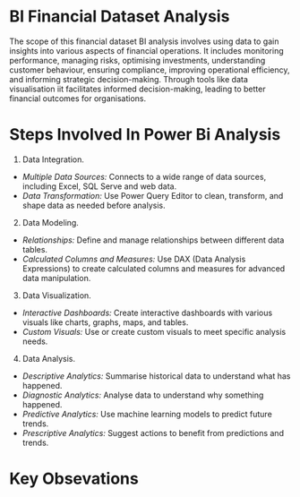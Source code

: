 # BI Financial Dataset Analysis
The scope of this financial dataset BI analysis involves using data to gain insights into various aspects of financial operations. It includes monitoring performance, managing risks, optimising investments, understanding customer behaviour, ensuring compliance, improving operational efficiency, and informing strategic decision-making. Through tools like data visualisation iit facilitates informed decision-making, leading to better financial outcomes for organisations. 

# **Steps Involved In Power Bi Analysis**
1) Data Integration.
- *Multiple Data Sources:* Connects to a wide range of data sources, including Excel, SQL Serve and web data.
- *Data Transformation:* Use Power Query Editor to clean, transform, and shape data as needed before analysis.

2) Data Modeling.
- *Relationships:* Define and manage relationships between different data tables.
- *Calculated Columns and Measures:* Use DAX (Data Analysis Expressions) to create calculated columns and measures for advanced data manipulation.

3) Data Visualization.
- *Interactive Dashboards:* Create interactive dashboards with various visuals like charts, graphs, maps, and tables.
- *Custom Visuals:* Use or create custom visuals to meet specific analysis needs.

4) Data Analysis.
- *Descriptive Analytics:* Summarise historical data to understand what has happened.
- *Diagnostic Analytics:* Analyse data to understand why something happened.
- *Predictive Analytics:* Use machine learning models to predict future trends.
- *Prescriptive Analytics:* Suggest actions to benefit from predictions and trends.

#   Key Obsevations

